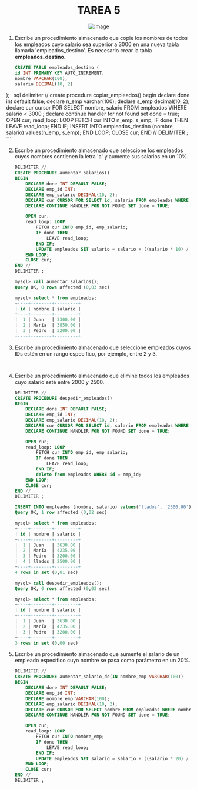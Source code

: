 <div align="center">

# TAREA 5

![image](https://github.com/Angel170605/BAE/assets/145053589/5682ccd3-8b42-4fce-8821-4bf0aea515f7)

</div>

1. Escribe un procedimiento almacenado que copie los nombres de todos los empleados cuyo salario sea superior a 3000 en una nueva tabla llamada 'empleados_destino'. Es necesario crear la tabla __empleados_destino__.

      ```sql
      CREATE TABLE empleados_destino (
    id INT PRIMARY KEY AUTO_INCREMENT,
    nombre VARCHAR(100),
    salario DECIMAL(10, 2)
);
      ```
      ```sql
            delimiter //
            create procedure copiar_empleados()
            begin
                declare done int default false;
                declare n_emp varchar(100);
                declare s_emp decimal(10, 2);
                declare cur cursor FOR SELECT nombre, salario FROM empleados WHERE salario < 3000.;
                declare continue handler for not found set done = true;
          OPEN cur;
          read_loop: LOOP
              FETCH cur INTO n_emp, s_emp;
              IF done THEN
                  LEAVE read_loop;
              END IF;
              INSERT INTO empleados_destino (nombre, salario) values(n_emp, s_emp);
          END LOOP;
          CLOSE cur;
      END //
      DELIMITER ;
      ```

2. Escribe un procedimiento almacenado que seleccione los empleados cuyos nombres contienen la letra 'a' y aumente sus salarios en un 10%.

      ```sql
      DELIMITER //
      CREATE PROCEDURE aumentar_salarios()
      BEGIN
          DECLARE done INT DEFAULT FALSE;
          DECLARE emp_id INT;
          DECLARE emp_salario DECIMAL(10, 2);
          DECLARE cur CURSOR FOR SELECT id, salario FROM empleados WHERE nombre regexp 'a';
          DECLARE CONTINUE HANDLER FOR NOT FOUND SET done = TRUE;
      
          OPEN cur;
          read_loop: LOOP
              FETCH cur INTO emp_id, emp_salario;
              IF done THEN
                  LEAVE read_loop;
              END IF;
              UPDATE empleados SET salario = salario + ((salario * 10) / 100) WHERE id = emp_id;
          END LOOP;
          CLOSE cur;
      END //
      DELIMITER ;
      ```
      ```sql
      mysql> call aumentar_salarios();
      Query OK, 0 rows affected (0,03 sec)
      
      mysql> select * from empleados;
      +----+--------+---------+
      | id | nombre | salario |
      +----+--------+---------+
      |  1 | Juan   | 3300.00 |
      |  2 | María  | 3850.00 |
      |  3 | Pedro  | 3200.00 |
      +----+--------+---------+

      ```

3. Escribe un procedimiento almacenado que seleccione empleados cuyos IDs estén en un rango específico, por ejemplo, entre 2 y 3.

      ```sql
       
      ```

4. Escribe un procedimiento almacenado que elimine todos los empleados cuyo salario esté entre 2000 y 2500.

      ```sql
      DELIMITER //
      CREATE PROCEDURE despedir_empleados()
      BEGIN
          DECLARE done INT DEFAULT FALSE;
          DECLARE emp_id INT;
          DECLARE emp_salario DECIMAL(10, 2);
          DECLARE cur CURSOR FOR SELECT id, salario FROM empleados WHERE salario between 2000 and 2500;
          DECLARE CONTINUE HANDLER FOR NOT FOUND SET done = TRUE;
      
          OPEN cur;
          read_loop: LOOP
              FETCH cur INTO emp_id, emp_salario;
              IF done THEN
                  LEAVE read_loop;
              END IF;
              delete from empleados WHERE id = emp_id;
          END LOOP;
          CLOSE cur;
      END //
      DELIMITER ;
      ```
      ```sql
      INSERT INTO empleados (nombre, salario) values('llados', '2500.00');
      Query OK, 1 row affected (0,02 sec)
      
      mysql> select * from empleados;
      +----+--------+---------+
      | id | nombre | salario |
      +----+--------+---------+
      |  1 | Juan   | 3630.00 |
      |  2 | María  | 4235.00 |
      |  3 | Pedro  | 3200.00 |
      |  4 | llados | 2500.00 |
      +----+--------+---------+
      4 rows in set (0,01 sec)
      
      mysql> call despedir_empleados();
      Query OK, 0 rows affected (0,03 sec)
      
      mysql> select * from empleados;
      +----+--------+---------+
      | id | nombre | salario |
      +----+--------+---------+
      |  1 | Juan   | 3630.00 |
      |  2 | María  | 4235.00 |
      |  3 | Pedro  | 3200.00 |
      +----+--------+---------+
      3 rows in set (0,00 sec)

      ```

5. Escribe un procedimiento almacenado que aumente el salario de un empleado específico cuyo nombre se pasa como parámetro en un 20%.

      ```sql
      DELIMITER //
      CREATE PROCEDURE aumentar_salario_de(IN nombre_emp VARCHAR(100))
      BEGIN
          DECLARE done INT DEFAULT FALSE;
          DECLARE emp_id INT;
          DECLARE nombre_emp VARCHAR(100);
          DECLARE emp_salario DECIMAL(10, 2);
          DECLARE cur CURSOR FOR SELECT nombre FROM empleados WHERE nombre = nombre_emp;
          DECLARE CONTINUE HANDLER FOR NOT FOUND SET done = TRUE;
      
          OPEN cur;
          read_loop: LOOP
              FETCH cur INTO nombre_emp;
              IF done THEN
                  LEAVE read_loop;
              END IF;
              UPDATE empleados SET salario = salario + ((salario * 20) / 100) WHERE nombre = nombre_emp;
          END LOOP;
          CLOSE cur;
      END //
      DELIMITER ;
      ```
